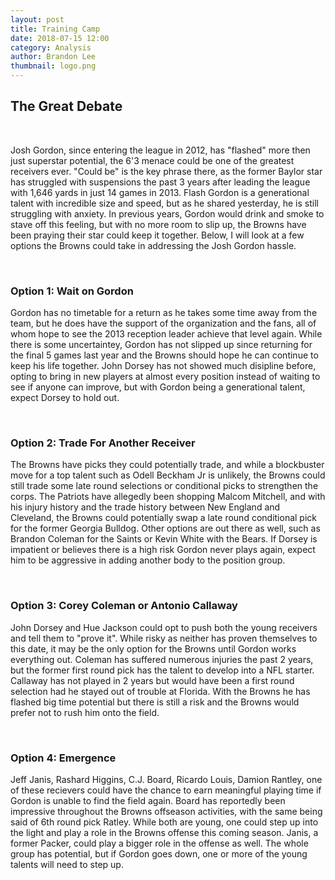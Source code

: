 ```yaml
---
layout: post
title: Training Camp
date: 2018-07-15 12:00
category: Analysis
author: Brandon Lee
thumbnail: logo.png
---
```


## The Great Debate

<br>

Josh Gordon, since entering the league in 2012, has "flashed" more then just superstar potential, the 6'3 menace could be one of the greatest receivers ever. "Could be" is the key phrase there, as the former Baylor star has struggled with suspensions the past 3 years after leading the league with 1,646 yards in just 14 games in 2013. Flash Gordon is a generational talent with incredible size and speed, but as he shared yesterday, he is still struggling with anxiety. In previous years, Gordon would drink and smoke to stave off this feeling, but with no more room to slip up, the Browns have been praying their star could keep it together. Below, I will look at a few options the Browns could take in addressing the Josh Gordon hassle.

<br>

### Option 1: Wait on Gordon

Gordon has no timetable for a return as he takes some time away from the team, but he does have the support of the organization and the fans, all of whom hope to see the 2013 reception leader achieve that level again. While there is some uncertaintey, Gordon has not slipped up since returning for the final 5 games last year and the Browns should hope he can continue to keep his life together. John Dorsey has not showed much disipline before, opting to bring in new players at almost every position instead of waiting to see if anyone can improve, but with Gordon being a generational talent, expect Dorsey to hold out.

<br>

### Option 2: Trade For Another Receiver

The Browns have picks they could potentially trade, and while a blockbuster move for a top talent such as Odell Beckham Jr is unlikely, the Browns could still trade some late round selections or conditional picks to strengthen the corps. The Patriots have allegedly been shopping Malcom Mitchell, and with his injury history and the trade history between New England and Cleveland, the Browns could potentially swap a late round conditional pick for the former Georgia Bulldog. Other options are out there as well, such as Brandon Coleman for the Saints or Kevin White with the Bears. If Dorsey is impatient or believes there is a high risk Gordon never plays again, expect him to be aggressive in adding another body to the position group.

<br>

### Option 3: Corey Coleman or Antonio Callaway

John Dorsey and Hue Jackson could opt to push both the young receivers and tell them to "prove it". While risky as neither has proven themselves to this date, it may be the only option for the Browns until Gordon works everything out. Coleman has suffered numerous injuries the past 2 years, but the former first round pick has the talent to develop into a NFL starter. Callaway has not played in 2 years but would have been a first round selection had he stayed out of trouble at Florida. With the Browns he has flashed big time potential but there is still a risk and the Browns would prefer not to rush him onto the field. 

<br>

### Option 4: Emergence

Jeff Janis, Rashard Higgins, C.J. Board, Ricardo Louis, Damion Rantley, one of these recievers could have the chance to earn meaningful playing time if Gordon is unable to find the field again. Board has reportedly been impressive throughout the Browns offseason activities, with the same being said of 6th round pick Ratley. While both are young, one could step up into the light and play a role in the Browns offense this coming season. Janis, a former Packer, could play a bigger role in the offense as well. The whole group has potential, but if Gordon goes down, one or more of the young talents will need to step up.
